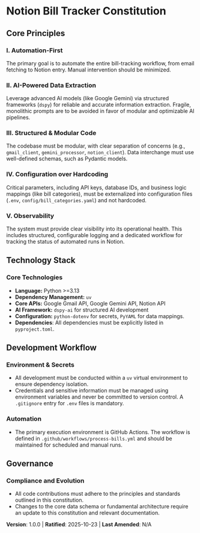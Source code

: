 # Notion Bill Tracker Constitution

## Core Principles

### I. Automation-First
The primary goal is to automate the entire bill-tracking workflow, from email fetching to Notion entry. Manual intervention should be minimized.

### II. AI-Powered Data Extraction
Leverage advanced AI models (like Google Gemini) via structured frameworks (`dspy`) for reliable and accurate information extraction. Fragile, monolithic prompts are to be avoided in favor of modular and optimizable AI pipelines.

### III. Structured & Modular Code
The codebase must be modular, with clear separation of concerns (e.g., `gmail_client`, `gemini_processor`, `notion_client`). Data interchange must use well-defined schemas, such as Pydantic models.

### IV. Configuration over Hardcoding
Critical parameters, including API keys, database IDs, and business logic mappings (like bill categories), must be externalized into configuration files (`.env`, `config/bill_categories.yaml`) and not hardcoded.

### V. Observability
The system must provide clear visibility into its operational health. This includes structured, configurable logging and a dedicated workflow for tracking the status of automated runs in Notion.

## Technology Stack

### Core Technologies
- **Language:** Python >=3.13
- **Dependency Management:** `uv`
- **Core APIs:** Google Gmail API, Google Gemini API, Notion API
- **AI Framework:** `dspy-ai` for structured AI development
- **Configuration:** `python-dotenv` for secrets, `PyYAML` for data mappings.
- **Dependencies**: All dependencies must be explicitly listed in `pyproject.toml`.

## Development Workflow

### Environment & Secrets
- All development must be conducted within a `uv` virtual environment to ensure dependency isolation.
- Credentials and sensitive information must be managed using environment variables and never be committed to version control. A `.gitignore` entry for `.env` files is mandatory.

### Automation
- The primary execution environment is GitHub Actions. The workflow is defined in `.github/workflows/process-bills.yml` and should be maintained for scheduled and manual runs.

## Governance

### Compliance and Evolution
- All code contributions must adhere to the principles and standards outlined in this constitution.
- Changes to the core data schema or fundamental architecture require an update to this constitution and relevant documentation.

**Version**: 1.0.0 | **Ratified**: 2025-10-23 | **Last Amended**: N/A
